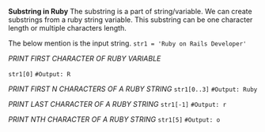 **Substring in Ruby**
The substring is a part of string/variable. We can create substrings from a ruby string variable. This substring can be one character length or multiple characters length. 

The below mention is the input string. 
`str1 = 'Ruby on Rails Developer'`

*PRINT FIRST CHARACTER OF  RUBY VARIABLE*

`str1[0]`
`#Output: R`

*PRINT FIRST N CHARACTERS OF A RUBY STRING*
`str1[0..3]`
`#Output: Ruby`

*PRINT LAST CHARACTER OF A RUBY STRING*
`str1[-1]`
`#Output: r`

*PRINT NTH CHARACTER OF A RUBY STRING*
`str1[5]`
`#Output: o`
